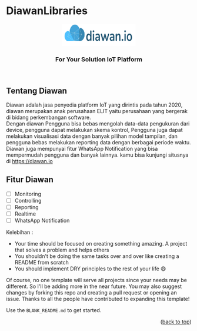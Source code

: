 # DiawanLibraries

<div align="center">
  <a href="https://github.com/github_username/repo_name">
    <img src="image/logo.png" alt="Logo" width="200" height="60">
  </a>
  </div>
  <h3 align="center">For Your Solution IoT Platform</h3>
  <br>
  
<!-- ABOUT THE PROJECT -->
## Tentang Diawan



Diawan adalah jasa penyedia platform IoT yang dirintis pada tahun 2020, diawan merupakan anak perusahaan ELIT yaitu perusahaan yang bergerak di bidang perkembangan software.<br>
Dengan diawan Pengguna bisa bebas mengolah data-data pengukuran dari device, pengguna dapat melakukan skema kontrol, Pengguna juga dapat melakukan visualisasi data dengan banyak pilihan model tampilan, dan pengguna bebas melakukan reporting data dengan berbagai periode waktu. Diawan juga mempunyai fitur WhatsApp Notification yang bisa mempermudah pengguna dan banyak lainnya.
kamu bisa kunjungi situsnya di https://diawan.io

## Fitur Diawan

- [ ] Monitoring
- [ ] Controlling
- [ ] Reporting
- [ ] Realtime 
- [ ] WhatsApp Notification

Kelebihan :
* Your time should be focused on creating something amazing. A project that solves a problem and helps others
* You shouldn't be doing the same tasks over and over like creating a README from scratch
* You should implement DRY principles to the rest of your life :smile:

Of course, no one template will serve all projects since your needs may be different. So I'll be adding more in the near future. You may also suggest changes by forking this repo and creating a pull request or opening an issue. Thanks to all the people have contributed to expanding this template!

Use the `BLANK_README.md` to get started.

<p align="right">(<a href="#readme-top">back to top</a>)</p>
